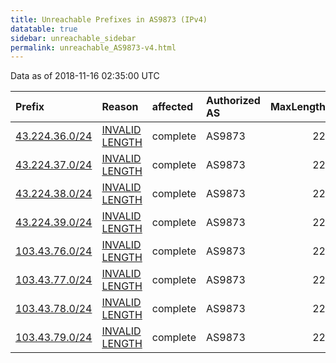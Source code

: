 ```yaml
---
title: Unreachable Prefixes in AS9873 (IPv4)
datatable: true
sidebar: unreachable_sidebar
permalink: unreachable_AS9873-v4.html
---
```


Data as of 2018-11-16 02:35:00 UTC


<div class="datatable-begin"></div>

| Prefix                                                 | Reason                                                                                                  | affected   | Authorized AS   |   MaxLength | Anchor                                       |   unreachable /24s |
|:-------------------------------------------------------|:--------------------------------------------------------------------------------------------------------|:-----------|:----------------|------------:|:---------------------------------------------|-------------------:|
| [43.224.36.0/24](https://stat.ripe.net/43.224.36.0/24) | [INVALID LENGTH](https://rpki-validator.ripe.net/announcement-preview?asn=AS9873&prefix=43.224.36.0/24) | complete   | AS9873          |          22 | [APNIC](unreachable_APNIC_RPKI_Root-v4.html) |                  1 |
| [43.224.37.0/24](https://stat.ripe.net/43.224.37.0/24) | [INVALID LENGTH](https://rpki-validator.ripe.net/announcement-preview?asn=AS9873&prefix=43.224.37.0/24) | complete   | AS9873          |          22 | [APNIC](unreachable_APNIC_RPKI_Root-v4.html) |                  1 |
| [43.224.38.0/24](https://stat.ripe.net/43.224.38.0/24) | [INVALID LENGTH](https://rpki-validator.ripe.net/announcement-preview?asn=AS9873&prefix=43.224.38.0/24) | complete   | AS9873          |          22 | [APNIC](unreachable_APNIC_RPKI_Root-v4.html) |                  1 |
| [43.224.39.0/24](https://stat.ripe.net/43.224.39.0/24) | [INVALID LENGTH](https://rpki-validator.ripe.net/announcement-preview?asn=AS9873&prefix=43.224.39.0/24) | complete   | AS9873          |          22 | [APNIC](unreachable_APNIC_RPKI_Root-v4.html) |                  1 |
| [103.43.76.0/24](https://stat.ripe.net/103.43.76.0/24) | [INVALID LENGTH](https://rpki-validator.ripe.net/announcement-preview?asn=AS9873&prefix=103.43.76.0/24) | complete   | AS9873          |          22 | [APNIC](unreachable_APNIC_RPKI_Root-v4.html) |                  1 |
| [103.43.77.0/24](https://stat.ripe.net/103.43.77.0/24) | [INVALID LENGTH](https://rpki-validator.ripe.net/announcement-preview?asn=AS9873&prefix=103.43.77.0/24) | complete   | AS9873          |          22 | [APNIC](unreachable_APNIC_RPKI_Root-v4.html) |                  1 |
| [103.43.78.0/24](https://stat.ripe.net/103.43.78.0/24) | [INVALID LENGTH](https://rpki-validator.ripe.net/announcement-preview?asn=AS9873&prefix=103.43.78.0/24) | complete   | AS9873          |          22 | [APNIC](unreachable_APNIC_RPKI_Root-v4.html) |                  1 |
| [103.43.79.0/24](https://stat.ripe.net/103.43.79.0/24) | [INVALID LENGTH](https://rpki-validator.ripe.net/announcement-preview?asn=AS9873&prefix=103.43.79.0/24) | complete   | AS9873          |          22 | [APNIC](unreachable_APNIC_RPKI_Root-v4.html) |                  1 |

<div class="datatable-end"></div>